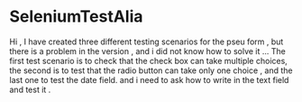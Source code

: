 # SeleniumTestAlia
Hi ,  I have created three different testing scenarios for the pseu form , but there is a problem in the version , and i did not know how to solve it ...
The first test scenario is to check that the check box can take multiple choices,
the second is to test that the radio button can take only one choice ,
and the last one to test the date field.
and i need to ask how  to write in the text field and test it . 
